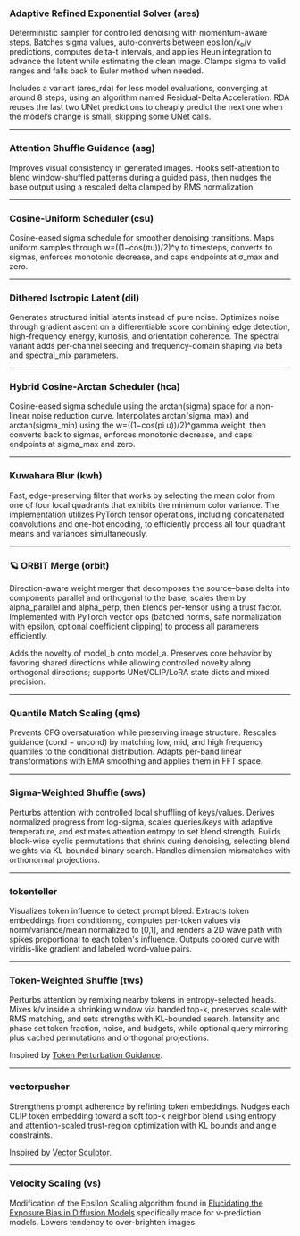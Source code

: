 ### Adaptive Refined Exponential Solver (ares)

Deterministic sampler for controlled denoising with momentum-aware steps. Batches sigma values, auto-converts between epsilon/x₀/v predictions, computes delta-t intervals, and applies Heun integration to advance the latent while estimating the clean image. Clamps sigma to valid ranges and falls back to Euler method when needed.

Includes a variant (ares_rda) for less model evaluations, converging at around 8 steps, using an algorithm named Residual-Delta Acceleration. RDA reuses the last two UNet predictions to cheaply predict the next one when the model’s change is small, skipping some UNet calls.

---

### Attention Shuffle Guidance (asg)

Improves visual consistency in generated images. Hooks self-attention to blend window-shuffled patterns during a guided pass, then nudges the base output using a rescaled delta clamped by RMS normalization.

---

### Cosine-Uniform Scheduler (csu)

Cosine-eased sigma schedule for smoother denoising transitions. Maps uniform samples through w=((1−cos(πu))/2)^γ to timesteps, converts to sigmas, enforces monotonic decrease, and caps endpoints at σ_max and zero.

---

### Dithered Isotropic Latent (dil)

Generates structured initial latents instead of pure noise. Optimizes noise through gradient ascent on a differentiable score combining edge detection, high-frequency energy, kurtosis, and orientation coherence. The spectral variant adds per-channel seeding and frequency-domain shaping via beta and spectral_mix parameters.

---

### Hybrid Cosine-Arctan Scheduler (hca)

Cosine-eased sigma schedule using the arctan(sigma) space for a non-linear noise reduction curve. Interpolates arctan(sigma\_max) and arctan(sigma\_min) using the w=((1−cos(pi u))/2)\^gamma weight, then converts back to sigmas, enforces monotonic decrease, and caps endpoints at sigma\_max and zero.

---

### Kuwahara Blur (kwh)

Fast, edge-preserving filter that works by selecting the mean color from one of four local quadrants that exhibits the minimum color variance. The implementation utilizes PyTorch tensor operations, including concatenated convolutions and one-hot encoding, to efficiently process all four quadrant means and variances simultaneously.

---

### 🪐 ORBIT Merge (orbit)

Direction-aware weight merger that decomposes the source–base delta into components parallel and orthogonal to the base, scales them by alpha_parallel and alpha_perp, then blends per-tensor using a trust factor. Implemented with PyTorch vector ops (batched norms, safe normalization with epsilon, optional coefficient clipping) to process all parameters efficiently.

Adds the novelty of model_b onto model_a. Preserves core behavior by favoring shared directions while allowing controlled novelty along orthogonal directions; supports UNet/CLIP/LoRA state dicts and mixed precision.

---

### Quantile Match Scaling (qms)

Prevents CFG oversaturation while preserving image structure. Rescales guidance (cond − uncond) by matching low, mid, and high frequency quantiles to the conditional distribution. Adapts per-band linear transformations with EMA smoothing and applies them in FFT space.

---

### Sigma-Weighted Shuffle (sws)

Perturbs attention with controlled local shuffling of keys/values. Derives normalized progress from log-sigma, scales queries/keys with adaptive temperature, and estimates attention entropy to set blend strength. Builds block-wise cyclic permutations that shrink during denoising, selecting blend weights via KL-bounded binary search. Handles dimension mismatches with orthonormal projections.

---

### tokenteller

Visualizes token influence to detect prompt bleed. Extracts token embeddings from conditioning, computes per-token values via norm/variance/mean normalized to [0,1], and renders a 2D wave path with spikes proportional to each token's influence. Outputs colored curve with viridis-like gradient and labeled word-value pairs.

---

### Token-Weighted Shuffle (tws)

Perturbs attention by remixing nearby tokens in entropy-selected heads. Mixes k/v inside a shrinking window via banded top-k, preserves scale with RMS matching, and sets strengths with KL-bounded search. Intensity and phase set token fraction, noise, and budgets, while optional query mirroring plus cached permutations and orthogonal projections.

Inspired by [Token Perturbation Guidance](https://github.com/TaatiTeam/Token-Perturbation-Guidance).

---

### vectorpusher

Strengthens prompt adherence by refining token embeddings. Nudges each CLIP token embedding toward a soft top-k neighbor blend using entropy and attention-scaled trust-region optimization with KL bounds and angle constraints.

Inspired by [Vector Sculptor](https://github.com/Extraltodeus/Vector_Sculptor_ComfyUI).

---

### Velocity Scaling (vs)

Modification of the Epsilon Scaling algorithm found in [Elucidating the Exposure Bias in Diffusion Models](https://arxiv.org/abs/2308.15321) specifically made for v-prediction models. Lowers tendency to over-brighten images.

